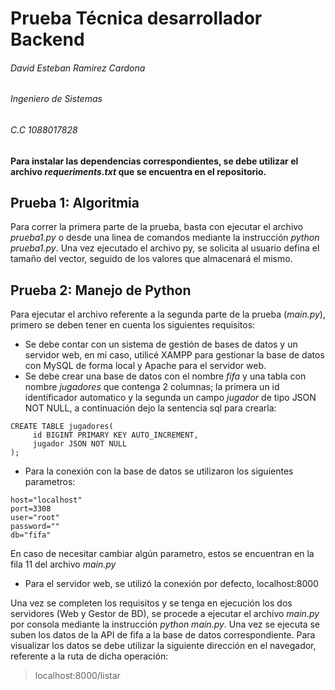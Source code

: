 # Prueba Técnica desarrollador Backend

###### David Esteban Ramirez Cardona
###### Ingeniero de Sistemas
###### C.C 1088017828

#### Para instalar las dependencias correspondientes, se debe utilizar el archivo *requeriments.txt* que se encuentra en el repositorio.

## Prueba 1: Algoritmia
Para correr la primera parte de la prueba, basta con ejecutar el archivo *prueba1.py* o desde una linea de comandos mediante la instrucción *python prueba1.py*.
Una vez ejecutado el archivo py, se solicita al usuario defina el tamaño del vector, seguido de los valores que almacenará el mismo.

## Prueba 2: Manejo de Python
Para ejecutar el archivo referente a la segunda parte de la prueba (*main.py*), primero se deben tener en cuenta los siguientes requisitos:
* Se debe contar con un sistema de gestión de bases de datos y un servidor web, en mi caso, utilicé XAMPP para gestionar la base de datos con MySQL de forma local y Apache para el servidor web.
* Se debe crear una base de datos con el nombre *fifa* y una tabla con nombre *jugadores* que contenga 2 columnas; la primera un id identificador automatico y la segunda un campo *jugador* de tipo JSON NOT NULL, a continuación dejo la sentencia sql para crearla:

```
CREATE TABLE jugadores(
	 id BIGINT PRIMARY KEY AUTO_INCREMENT,
     jugador JSON NOT NULL
);
```

* Para la conexión con la base de datos se utilizaron los siguientes parametros:

```
host="localhost"
port=3308
user="root"
password=""
db="fifa"
```

En caso de necesitar cambiar algún parametro, estos se encuentran en la fila 11 del archivo *main.py*

* Para el servidor web, se utilizó la conexión por defecto, localhost:8000

Una vez se completen los requisitos y se tenga en ejecución los dos servidores (Web y Gestor de BD), se procede a ejecutar el archivo *main.py* por consola mediante la instrucción *python main.py*. Una vez se ejecuta se suben los datos de la API de fifa a la base de datos correspondiente.
Para visualizar los datos se debe utilizar la siguiente dirección en el navegador, referente a la ruta de dicha operación:

> localhost:8000/listar
